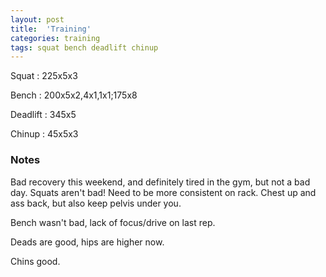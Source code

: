 ```yaml
---
layout: post
title:  'Training'
categories: training
tags: squat bench deadlift chinup
---
```


Squat       :   225x5x3

Bench       :   200x5x2,4x1,1x1;175x8

Deadlift    :   345x5

Chinup      :   45x5x3

### Notes

Bad recovery this weekend, and definitely tired in the gym, but not a bad day. Squats
aren't bad! Need to be more consistent on rack. Chest up and ass back, but also keep
pelvis under you.

Bench wasn't bad, lack of focus/drive on last rep.

Deads are good, hips are higher now.

Chins good.

